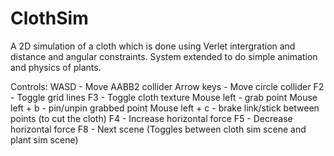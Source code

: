 # ClothSim
A 2D simulation of a cloth which is done using Verlet intergration and distance and angular constraints.
System extended to do simple animation and physics of plants.

Controls:
WASD - Move AABB2 collider
Arrow keys - Move circle collider
F2 - Toggle grid lines
F3 - Toggle cloth texture
Mouse left - grab point
Mouse left + b - pin/unpin grabbed point
Mouse left + c - brake link/stick between points (to cut the cloth)
F4 - Increase horizontal force
F5 - Decrease horizontal force
F8 - Next scene (Toggles between cloth sim scene and plant sim scene)
